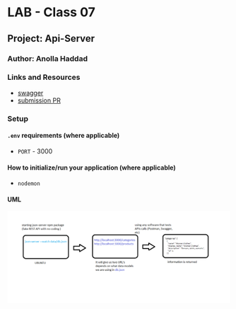 # LAB - Class 07

## Project: Api-Server

### Author: Anolla Haddad

### Links and Resources

- [swagger](https://app.swaggerhub.com/apis/Anolla/lab-07/0.1)
- [submission PR](https://github.com/401-advanced-javascript-Anolla/api-server/pull/1)

### Setup

#### `.env` requirements (where applicable)

- `PORT` - 3000

#### How to initialize/run your application (where applicable)

- `nodemon`

#### UML

![UML Diagram](./UML/class-06-UML.png)
